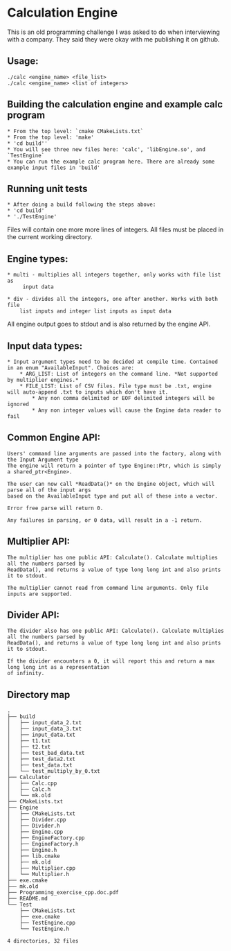 # Calculation Engine
This is an old programming challenge I was asked to do when interviewing with a company. They said they were okay with me publishing it on github. 

## Usage:
    ./calc <engine_name> <file_list>
    ./calc <engine_name> <list of integers>

## Building the calculation engine and example calc program
    * From the top level: `cmake CMakeLists.txt`
    * From the top level: 'make'
    * 'cd build''
    * You will see three new files here: 'calc', 'libEngine.so', and `TestEngine`
    * You can run the example calc program here. There are already some example input files in 'build'


## Running unit tests
    * After doing a build following the steps above:
    * 'cd build'
    * './TestEngine'

Files will contain one more more lines of integers. 
All files must be placed in the current working directory.

## Engine types:
    * multi - multiplies all integers together, only works with file list as
         input data

    * div - divides all the integers, one after another. Works with both file 
        list inputs and integer list inputs as input data

All engine output goes to stdout and is also returned by the engine API.

## Input data types:
    * Input argument types need to be decided at compile time. Contained in an enum "AvailableInput". Choices are:
        * ARG_LIST: List of integers on the command line. *Not supported by multiplier engines.*
        * FILE_LIST: List of CSV files. File type must be .txt, engine will auto-append .txt to inputs which don't have it.
            * Any non comma delimited or EOF delimited integers will be ignored
            * Any non integer values will cause the Engine data reader to fail


## Common Engine API:
    Users' command line arguments are passed into the factory, along with the Input Argument type
    The engine will return a pointer of type Engine::Ptr, which is simply a shared_ptr<Engine>.

    The user can now call *ReadData()* on the Engine object, which will parse all of the input args
    based on the AvailableInput type and put all of these into a vector.

    Error free parse will return 0.

    Any failures in parsing, or 0 data, will result in a -1 return.

## Multiplier API:
    The multiplier has one public API: Calculate(). Calculate multiplies all the numbers parsed by
    ReadData(), and returns a value of type long long int and also prints it to stdout.

    The multiplier cannot read from command line arguments. Only file inputs are supported.

## Divider API:
    The divider also has one public API: Calculate(). Calculate multiplies all the numbers parsed by
    ReadData(), and returns a value of type long long int and also prints it to stdout.

    If the divider encounters a 0, it will report this and return a max long long int as a representation
    of infinity. 

## Directory map
```
.
├── build
│   ├── input_data_2.txt
│   ├── input_data_3.txt
│   ├── input_data.txt
│   ├── t1.txt
│   ├── t2.txt
│   ├── test_bad_data.txt
│   ├── test_data2.txt
│   ├── test_data.txt
│   └── test_multiply_by_0.txt
├── Calculator
│   ├── Calc.cpp
│   ├── Calc.h
│   └── mk.old
├── CMakeLists.txt
├── Engine
│   ├── CMakeLists.txt
│   ├── Divider.cpp
│   ├── Divider.h
│   ├── Engine.cpp
│   ├── EngineFactory.cpp
│   ├── EngineFactory.h
│   ├── Engine.h
│   ├── lib.cmake
│   ├── mk.old
│   ├── Multiplier.cpp
│   └── Multiplier.h
├── exe.cmake
├── mk.old
├── Programming_exercise_cpp.doc.pdf
├── README.md
└── Test
    ├── CMakeLists.txt
    ├── exe.cmake
    ├── TestEngine.cpp
    └── TestEngine.h

4 directories, 32 files
```
